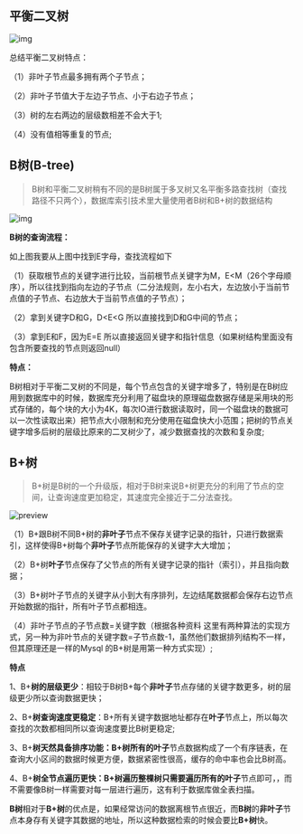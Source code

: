 ## **平衡二叉树**

![img](https://pic1.zhimg.com/80/v2-28e39093993f673de576f57ea614d604_720w.jpg)

总结平衡二叉树特点：

（1）非叶子节点最多拥有两个子节点；

（2）非叶子节值大于左边子节点、小于右边子节点；

（3）树的左右两边的层级数相差不会大于1;

（4）没有值相等重复的节点;



## **B树(B-tree)**

> B树和平衡二叉树稍有不同的是B树属于多叉树又名平衡多路查找树（查找路径不只两个），数据库索引技术里大量使用者B树和B+树的数据结构

![img](https://pic2.zhimg.com/80/v2-2c2264cc1c6c603dfeca4f84a2575901_720w.jpg)

**B树的查询流程：**

如上图我要从上图中找到E字母，查找流程如下

（1）获取根节点的关键字进行比较，当前根节点关键字为M，E<M（26个字母顺序），所以往找到指向左边的子节点（二分法规则，左小右大，左边放小于当前节点值的子节点、右边放大于当前节点值的子节点）；

（2）拿到关键字D和G，D<E<G 所以直接找到D和G中间的节点；

（3）拿到E和F，因为E=E 所以直接返回关键字和指针信息（如果树结构里面没有包含所要查找的节点则返回null）

**特点：**

B树相对于平衡二叉树的不同是，每个节点包含的关键字增多了，特别是在B树应用到数据库中的时候，数据库充分利用了磁盘块的原理磁盘数据存储是采用块的形式存储的，每个块的大小为4K，每次IO进行数据读取时，同一个磁盘块的数据可以一次性读取出来）把节点大小限制和充分使用在磁盘快大小范围；把树的节点关键字增多后树的层级比原来的二叉树少了，减少数据查找的次数和复杂度;



## **B+树**

> B+树是B树的一个升级版，相对于B树来说B+树更充分的利用了节点的空间，让查询速度更加稳定，其速度完全接近于二分法查找。

![preview](https://pic4.zhimg.com/v2-5f069fd820637db1b877fdd6799a2b67_r.jpg)

（1）B+跟B树不同B+树的**非叶子**节点不保存关键字记录的指针，只进行数据索引，这样使得B+树每个**非叶子**节点所能保存的关键字大大增加；

（2）B+树**叶子**节点保存了父节点的所有关键字记录的指针（索引），并且指向数据；

（3）B+树叶子节点的关键字从小到大有序排列，左边结尾数据都会保存右边节点开始数据的指针，所有叶子节点都相连。

（4）非叶子节点的子节点数=关键字数（根据各种资料 这里有两种算法的实现方式，另一种为非叶节点的关键字数=子节点数-1，虽然他们数据排列结构不一样，但其原理还是一样的Mysql 的B+树是用第一种方式实现）;

**特点**

1、B+**树的层级更少**：相较于B树B+每个**非叶子**节点存储的关键字数更多，树的层级更少所以查询数据更快；

2、B+**树查询速度更稳定**：B+所有关键字数据地址都存在**叶子**节点上，所以每次查找的次数都相同所以查询速度要比B树更稳定;

3、B+**树天然具备排序功能：**B+树所有的**叶子**节点数据构成了一个有序链表，在查询大小区间的数据时候更方便，数据紧密性很高，缓存的命中率也会比B树高。

4、B+**树全节点遍历更快：**B+树遍历整棵树只需要遍历所有的**叶子**节点即可，，而不需要像B树一样需要对每一层进行遍历，这有利于数据库做全表扫描。

**B树**相对于**B+树**的优点是，如果经常访问的数据离根节点很近，而**B树**的**非叶子**节点本身存有关键字其数据的地址，所以这种数据检索的时候会要比**B+树**快。

